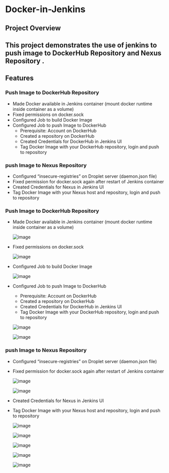 # Docker-in-Jenkins

## **Project Overview**
This project demonstrates the use of  jenkins to push image to DockerHub Repository and Nexus Repository .
---

## **Features**

### Push Image to DockerHub Repository
- Made Docker available in Jenkins container (mount docker runtime inside container as a volume)
- Fixed permissions on docker.sock
- Configured Job to build Docker Image
- Configured Job to push Image to DockerHub
    - Prerequisite: Account on DockerHub
    - Created a repository on DockerHub
    - Created Credentials for DockerHub in Jenkins UI
    - Tag Docker Image with your DockerHub repository, login and push to repository
      
###  push Image to Nexus Repository
- Configured “insecure-registries” on Droplet server (daemon.json file)
- Fixed permission for docker.sock again after restart of Jenkins container
- Created Credentials for Nexus in Jenkins UI
- Tag Docker Image with your Nexus host and repository, login and push to repository

### Push Image to DockerHub Repository
- Made Docker available in Jenkins container (mount docker runtime inside container as a volume)

  ![image](https://github.com/user-attachments/assets/e9ddeb31-0366-447d-84f9-9bd99b99fe5d)

- Fixed permissions on docker.sock

  ![image](https://github.com/user-attachments/assets/dd6d7c5f-c011-430a-9d0e-d4806dc5c761)

- Configured Job to build Docker Image

  ![image](https://github.com/user-attachments/assets/dce03a8e-e5fd-4a9a-9d2d-35d5703fdbc7)

- Configured Job to push Image to DockerHub
    - Prerequisite: Account on DockerHub
    - Created a repository on DockerHub
    - Created Credentials for DockerHub in Jenkins UI
    - Tag Docker Image with your DockerHub repository, login and push to repository

  ![image](https://github.com/user-attachments/assets/aadae8dc-9bd6-4b22-8abd-d04db2819c0a)


  ![image](https://github.com/user-attachments/assets/640c9c82-cf73-4024-880a-b4bdbf876f1a)


      
###  push Image to Nexus Repository
- Configured “insecure-registries” on Droplet server (daemon.json file)
- Fixed permission for docker.sock again after restart of Jenkins container

  ![image](https://github.com/user-attachments/assets/2db903b8-b8ab-40d9-b27b-0a0b2e922995)


  ![image](https://github.com/user-attachments/assets/85ceede3-4b85-45ea-a282-7cdd0e3cb1c7)

- Created Credentials for Nexus in Jenkins UI
- Tag Docker Image with your Nexus host and repository, login and push to repository

  ![image](https://github.com/user-attachments/assets/c90c0fcf-e10b-439a-99d5-9684da2d7433)


  ![image](https://github.com/user-attachments/assets/f689259f-aa5c-4b2a-9df9-ba7eb318c66e)


  ![image](https://github.com/user-attachments/assets/a93b0121-f9c7-4ca0-bc90-c8844423929c)


  ![image](https://github.com/user-attachments/assets/cd398da4-a344-4529-b050-f346068ec51b)



  ![image](https://github.com/user-attachments/assets/131c660d-1de7-4c55-a633-b7c04a5f7f71)





